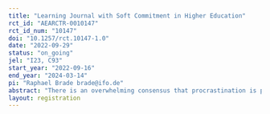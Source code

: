 ```yaml
---
title: "Learning Journal with Soft Commitment in Higher Education"
rct_id: "AEARCTR-0010147"
rct_id_num: "10147"
doi: "10.1257/rct.10147-1.0"
date: "2022-09-29"
status: "on_going"
jel: "I23, C93"
start_year: "2022-09-16"
end_year: "2024-03-14"
pi: "Raphael Brade brade@ifo.de"
abstract: "There is an overwhelming consensus that procrastination is prevalent among people, and university students in particular. Studies estimate that over 80% of college students engage in procrastination and up to 50% do it consistently and in a way that handicaps their efforts. It is thus unsurprising that a well-established body of literature links procrastination to poorer academic performance and academic failure. Given the high prevalence of procrastination and its negative consequences for academic success, this research project investigates whether a learning journal that features elements of interventions that have been successful at facilitating self-regulated learning and a soft commitment device can increase students’ academic performance. Specifically, our first treatment arm offers students the opportunity to use a semester long online learning journal in which they reflect on their study behavior and set goals. In the second treatment arm, the learning journal additionally features a soft commitment device that allows students to commit to the goals that they set for themselves in the learning journal."
layout: registration
---
```


